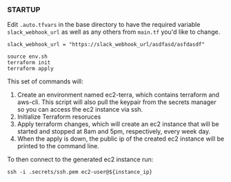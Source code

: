 ### STARTUP

Edit `.auto.tfvars` in the base directory to have the required variable `slack_webhook_url` as well as any others from `main.tf` you'd like to change.

```
slack_webhook_url = "https://slack_webhook_url/asdfasd/asfdasdf"
```

```
source env.sh
terraform init
terraform apply
```

This set of commands will:
1. Create an environment named ec2-terra, which contains terraform and aws-cli. This script will also pull the keypair from the secrets manager so you can access the ec2 instance via ssh.
2. Initialize Terraform resoruces
3. Apply terraform changes, which will create an ec2 instance that will be started and stopped at 8am and 5pm, respectively, every week day.
4. When the apply is down, the public ip of the created ec2 instance will be printed to the command line.

To then connect to the generated ec2 instance run:

```
ssh -i .secrets/ssh.pem ec2-user@${instance_ip}
```